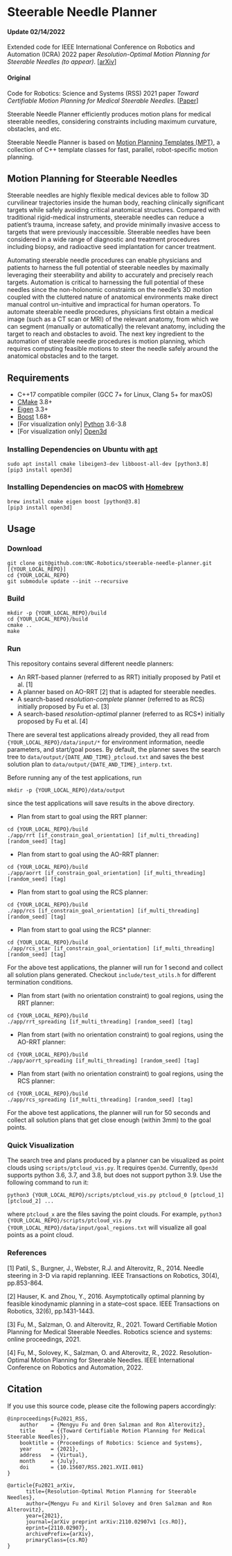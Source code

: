 # Steerable Needle Planner

#### Update 02/14/2022

Extended code for IEEE International Conference on Robotics and Automation (ICRA) 2022 paper *Resolution-Optimal Motion Planning for Steerable Needles (to appear)*. [[arXiv](https://arxiv.org/abs/2110.02907)]

#### Original

Code for Robotics: Science and Systems (RSS) 2021 paper *Toward Certifiable Motion Planning for Medical Steerable Needles*. [[Paper](http://www.roboticsproceedings.org/rss17/p081.pdf)]

Steerable Needle Planner efficiently produces motion plans for medical steerable needles, considering constraints including maximum curvature, obstacles, and etc.

Steerable Needle Planner is based on [Motion Planning Templates (MPT)](http://robotics.cs.unc.edu/mpt), a collection of C++ template classes for fast, parallel, robot-specific motion planning.

## Motion Planning for Steerable Needles

Steerable needles are highly flexible medical devices able to follow 3D curvilinear trajectories inside the human body, reaching clinically significant targets while safely avoiding critical anatomical structures. Compared with traditional rigid-medical instruments, steerable needles can reduce a patient’s trauma, increase safety, and provide minimally invasive access to targets that were previously inaccessible. Steerable needles have been considered in a wide range of diagnostic and treatment procedures including biopsy, and radioactive seed implantation for cancer treatment.

Automating steerable needle procedures can enable physicians and patients to harness the full potential of steerable needles by maximally leveraging their steerability and ability to accurately and precisely reach targets. Automation is critical to harnessing the full potential of these needles since the non-holonomic constraints on the needle’s 3D motion coupled with the cluttered nature of anatomical environments make direct manual control un-intuitive and impractical for human operators. To automate steerable needle procedures, physicians first obtain a medical image (such as a CT scan or MRI) of the relevant anatomy, from which we can segment (manually or automatically) the relevant anatomy, including the target to reach and obstacles to avoid. The next key ingredient to the automation of steerable needle procedures is motion planning, which requires computing feasible motions to steer the needle safely around the anatomical obstacles and to the target.

## Requirements

* C++17 compatible compiler (GCC 7+ for Linux, Clang 5+ for maxOS)
* [CMake](https://cmake.org/) 3.8+
* [Eigen](https://eigen.tuxfamily.org/index.php?title=Main_Page) 3.3+
* [Boost](https://www.boost.org/) 1.68+
* [For visualization only] [Python](https://www.python.org/) 3.6-3.8
* [For visualization only] [Open3d](http://www.open3d.org/)

### Installing Dependencies on Ubuntu with [apt](http://manpages.ubuntu.com/manpages/bionic/man8/apt.8.html)

```
sudo apt install cmake libeigen3-dev libboost-all-dev [python3.8]
[pip3 install open3d]
```

### Installing Dependencies on macOS with [Homebrew](https://brew.sh/)

```
brew install cmake eigen boost [python@3.8]
[pip3 install open3d]
```

## Usage

### Download

```
git clone git@github.com:UNC-Robotics/steerable-needle-planner.git [{YOUR_LOCAL_REPO}]
cd {YOUR_LOCAL_REPO}
git submodule update --init --recursive
```

### Build

```
mkdir -p {YOUR_LOCAL_REPO}/build
cd {YOUR_LOCAL_REPO}/build
cmake ..
make
```

### Run

This repository contains several different needle planners:
* An RRT-based planner (referred to as RRT) initially proposed by Patil et al. [1]
* A planner based on AO-RRT [2] that is adapted for steerable needles.
* A search-based *resolution-complete* planner (referred to as RCS) initially proposed by Fu et al. [3]
* A search-based *resolution-optimal* planner (referred to as RCS\*) initially proposed by Fu et al. [4]

There are several test applications already provided, they all read from `{YOUR_LOCAL_REPO}/data/input/*` for environment information, needle parameters, and start/goal poses. By default, the planner saves the search tree to `data/output/{DATE_AND_TIME}_ptcloud.txt` and saves the best solution plan to `data/output/{DATE_AND_TIME}_interp.txt`.

Before running any of the test applications, run
```
mkdir -p {YOUR_LOCAL_REPO}/data/output
```
since the test applications will save results in the above directory.

* Plan from start to goal using the RRT planner:
```
cd {YOUR_LOCAL_REPO}/build
./app/rrt [if_constrain_goal_orientation] [if_multi_threading] [random_seed] [tag]
```

* Plan from start to goal using the AO-RRT planner:
```
cd {YOUR_LOCAL_REPO}/build
./app/aorrt [if_constrain_goal_orientation] [if_multi_threading] [random_seed] [tag]
```

* Plan from start to goal using the RCS planner:
```
cd {YOUR_LOCAL_REPO}/build
./app/rcs [if_constrain_goal_orientation] [if_multi_threading] [random_seed] [tag]
```

* Plan from start to goal using the RCS* planner:
```
cd {YOUR_LOCAL_REPO}/build
./app/rcs_star [if_constrain_goal_orientation] [if_multi_threading] [random_seed] [tag]
```

For the above test applications, the planner will run for 1 second and collect all solution plans generated. Checkout `include/test_utils.h` for different termination conditions.

* Plan from start (with no orientation constraint) to goal regions, using the RRT planner:
```
cd {YOUR_LOCAL_REPO}/build
./app/rrt_spreading [if_multi_threading] [random_seed] [tag]
```

* Plan from start (with no orientation constraint) to goal regions, using the AO-RRT planner:
```
cd {YOUR_LOCAL_REPO}/build
./app/aorrt_spreading [if_multi_threading] [random_seed] [tag]
```

* Plan from start (with no orientation constraint) to goal regions, using the RCS planner:
```
cd {YOUR_LOCAL_REPO}/build
./app/rcs_spreading [if_multi_threading] [random_seed] [tag]
```

For the above test applications, the planner will run for 50 seconds and collect all solution plans that get close enough (within 3mm) to the goal points.

### Quick Visualization

The search tree and plans produced by a planner can be visualized as point clouds using `scripts/ptcloud_vis.py`. It requires `Open3d`. Currently, `Open3d` supports python 3.6, 3.7, and 3.8, but does not support python 3.9. Use the following command to run it:
```
python3 {YOUR_LOCAL_REPO}/scripts/ptcloud_vis.py ptcloud_0 [ptcloud_1] [ptcloud_2] ...
```
where `ptcloud_x` are the files saving the point clouds. For example, `python3 {YOUR_LOCAL_REPO}/scripts/ptcloud_vis.py {YOUR_LOCAL_REPO}/data/input/goal_regions.txt` will visualize all goal points as a point cloud.


### References

[1] Patil, S., Burgner, J., Webster, R.J. and Alterovitz, R., 2014. Needle steering in 3-D via rapid replanning. IEEE Transactions on Robotics, 30(4), pp.853-864.

[2] Hauser, K. and Zhou, Y., 2016. Asymptotically optimal planning by feasible kinodynamic planning in a state–cost space. IEEE Transactions on Robotics, 32(6), pp.1431-1443.

[3] Fu, M., Salzman, O. and Alterovitz, R., 2021. Toward Certifiable Motion Planning for Medical Steerable Needles. Robotics science and systems: online proceedings, 2021.

[4] Fu, M., Solovey, K., Salzman, O. and Alterovitz, R., 2022. Resolution-Optimal Motion Planning for Steerable Needles. IEEE International Conference on Robotics and Automation, 2022.

## Citation

If you use this source code, please cite the following papers accordingly:
```
@inproceedings{Fu2021_RSS,
    author    = {Mengyu Fu and Oren Salzman and Ron Alterovitz},
    title     = {{Toward Certifiable Motion Planning for Medical Steerable Needles}},
    booktitle = {Proceedings of Robotics: Science and Systems},
    year      = {2021},
    address   = {Virtual},
    month     = {July},
    doi       = {10.15607/RSS.2021.XVII.081}
}

@article{Fu2021_arXiv,
      title={Resolution-Optimal Motion Planning for Steerable Needles}, 
      author={Mengyu Fu and Kiril Solovey and Oren Salzman and Ron Alterovitz},
      year={2021},
      journal={arXiv preprint arXiv:2110.02907v1 [cs.RO]},
      eprint={2110.02907},
      archivePrefix={arXiv},
      primaryClass={cs.RO}
}
```

